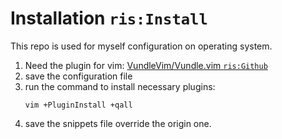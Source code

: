 # Installation `ris:Install`

This repo is used for myself configuration on operating system.

1. Need the plugin for vim: [VundleVim/Vundle.vim `ris:Github`](https://github.com/VundleVim/Vundle.vim)
2. save the configuration file
3. run the command to install necessary plugins: 
	```shell
	vim +PluginInstall +qall
	```
4. save the snippets file override the origin one.